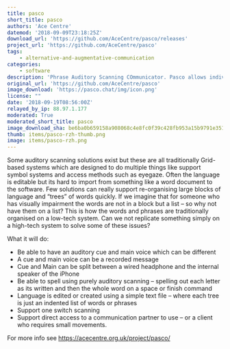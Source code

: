 ```yaml
---
title: pasco
short_title: pasco
authors: 'Ace Centre'
datemod: '2018-09-09T23:18:25Z'
download_url: 'https://github.com/AceCentre/pasco/releases'
project_url: 'https://github.com/AceCentre/pasco'
tags:
    - alternative-and-augmentative-communication
categories:
    - software
description: 'Phrase Auditory Scanning COmmunicator. Pasco allows individuals with a Visual and Physical difficulty to communicate. Language is organised in a simple text file and is read aloud via auditory cues. Multi-lingual support for cue and main voice. Recorded messages supported and spelling function. Available on iOS and the web. '
original_url: 'https://github.com/AceCentre/pasco'
image_download: 'https://pasco.chat/img/icon.png'
license: ""
date: '2018-09-19T08:56:00Z'
relayed_by_ip: 88.97.1.177
moderated: True
moderated_short_title: pasco
image_download_sha: be6ba0b659158a908068c4e8fc0f39c428fb953a15b9791e351dbb3e13900909
thumb: items/pasco-rzh-thumb.png
image: items/pasco-rzh.png
---
```

Some auditory scanning solutions exist but these are all traditionally Grid-based systems which are designed to do multiple things like support symbol systems and access methods such as eyegaze.  Often the language is editable but its hard to import from something like a word document to the software. Few solutions can really support re-organising large blocks of language and “trees” of words quickly. If we imagine that for someone who has visually impairment the words are not in a block but a list – so why not have them on a list? This is how the words and phrases are traditionally organised on a low-tech system. Can we not replicate something simply on a high-tech system to solve some of these issues?

What it will do:

- Be able to have an auditory cue and main voice which can be different
- A cue and main voice can be a recorded message
- Cue and Main can be split between a wired headphone and the internal speaker of the iPhone
- Be able to spell using purely auditory scanning – spelling out each letter as its written and then the whole word on a space or finish command
- Language is edited or created using a simple text file – where each tree is just an indented list of words or phrases
- Support one switch scanning
- Support direct access to a communication partner to use – or a client who requires small movements.

For more info see https://acecentre.org.uk/project/pasco/